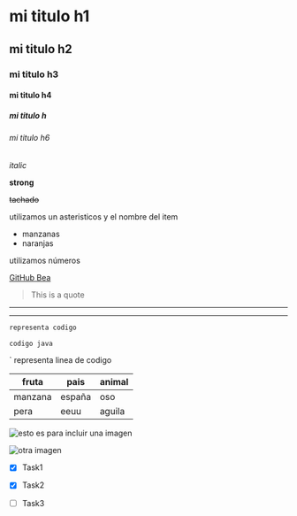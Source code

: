 # mi titulo h1
## mi titulo h2
### mi titulo h3
#### mi titulo h4
##### mi titulo h
###### mi titulo h6


<!--COmentario-->
<!--Headings-->

*italic*  

**strong**  

~~tachado~~

<!--UL unordened list-->

utilizamos un asteristicos y el nombre del item

* manzanas
* naranjas

<!--OL - listas ordenadas -->

utilizamos números 

[GitHub Bea](https://github.com/beatrixg/GitHUbRepo "ir a sitio Web")

<!--generar citas o quotes con simbolo >-->

>This is a quote

-----
______

```python
representa codigo

```

```javascript
codigo java
```


`
representa linea de codigo



|fruta      |pais       |animal     |
|-------    |-------    |-------    |
|manzana    |españa     |oso        |
|pera       |eeuu       |aguila     |

![esto es para incluir una imagen ](https://www.google.com/url?sa=i&url=https%3A%2F%2Fwww.muyinteresante.es%2Fcuriosidades%2Fpreguntas-respuestas%2Fipor-que-los-fuegos-artificiales-son-de-colores&psig=AOvVaw1xHH7G1oW-HogZtFCz0OyZ&ust=1608550176200000&source=images&cd=vfe&ved=0CAIQjRxqFwoTCOjrqL-63O0CFQAAAAAdAAAAABAD)

![otra imagen](marcos4.jpeg "marcos gif")

<!--github markdown-->

* [x] Task1
* [x] Task2
* [ ] Task3


